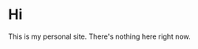 # Hi

This is my personal site. There's nothing here right now.

<a href="/downing-tdowning-sm-tpp-2021.pdf" class="image fit">

